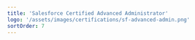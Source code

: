 ```yaml
---
title: 'Salesforce Certified Advanced Administrator'
logo: '/assets/images/certifications/sf-advanced-admin.png'
sortOrder: 7
---
```

